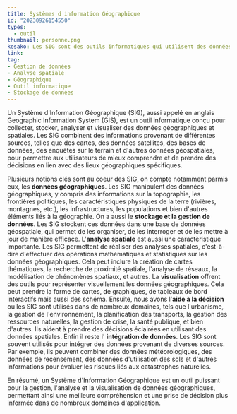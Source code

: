 ```yaml
---
title: Systèmes d information Géographique 
id: "20230926154550"
types:
  - outil 
thumbnail: personne.png
kesako: Les SIG sont des outils informatiques qui utilisent des données géographiques. 
link: 
tag:
- Gestion de données
- Analyse spatiale
- Géographique
- Outil informatique
- Stockage de données
---
```

Un Système d'Information Géographique (SIG), aussi appelé en anglais Geographic Information System (GIS), est un outil informatique conçu pour collecter, stocker, analyser et visualiser des données géographiques et spatiales. Les SIG combinent des informations provenant de différentes sources, telles que des cartes, des données satellites, des bases de données, des enquêtes sur le terrain et d'autres données géospatiales, pour permettre aux utilisateurs de mieux comprendre et de prendre des décisions en lien avec des lieux géographiques spécifiques.

Plusieurs notions clés sont au coeur des SIG, on compte notamment parmis eux, les **données géographiques**. Les SIG manipulent des données géographiques, y compris des informations sur la topographie, les frontières politiques, les caractéristiques physiques de la terre (rivières, montagnes, etc.), les infrastructures, les populations et bien d'autres éléments liés à la géographie. On a aussi le  **stockage et la gestion de données**. Les SIG stockent ces données dans une base de données géospatiale, qui permet de les organiser, de les interroger et de les mettre à jour de manière efficace.  L'**analyse spatiale** est aussi une caractèristique importante. Les SIG permettent de réaliser des analyses spatiales, c'est-à-dire d'effectuer des opérations mathématiques et statistiques sur les données géographiques. Cela peut inclure la création de cartes thématiques, la recherche de proximité spatiale, l'analyse de réseaux, la modélisation de phénomènes spatiaux, et autres. La **visualisation** offrent des outils pour représenter visuellement les données géographiques. Cela peut prendre la forme de cartes, de graphiques, de tableaux de bord interactifs mais aussi des schéma. Ensuite, nous avons l'**aide à la décision** ou les SIG sont utilisés dans de nombreux domaines, tels que l'urbanisme, la gestion de l'environnement, la planification des transports, la gestion des ressources naturelles, la gestion de crise, la santé publique, et bien d'autres. Ils aident à prendre des décisions éclairées en utilisant des données spatiales. Enfin il reste l' **intégration de données**. Les SIG sont souvent utilisés pour intégrer des données provenant de diverses sources. Par exemple, ils peuvent combiner des données météorologiques, des données de recensement, des données d'utilisation des sols et d'autres informations pour évaluer les risques liés aux catastrophes naturelles.

En résumé, un Système d'Information Géographique est un outil puissant pour la gestion, l'analyse et la visualisation de données géographiques, permettant ainsi une meilleure compréhension et une prise de décision plus informée dans de nombreux domaines d'application. 
